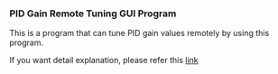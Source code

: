 ### PID Gain Remote Tuning GUI Program

This is a program that can tune PID gain values remotely by using this program.

If you want detail explanation, please refer this <a href="https://github.com/SongKJ00/RemoteGainTuning">link</a>